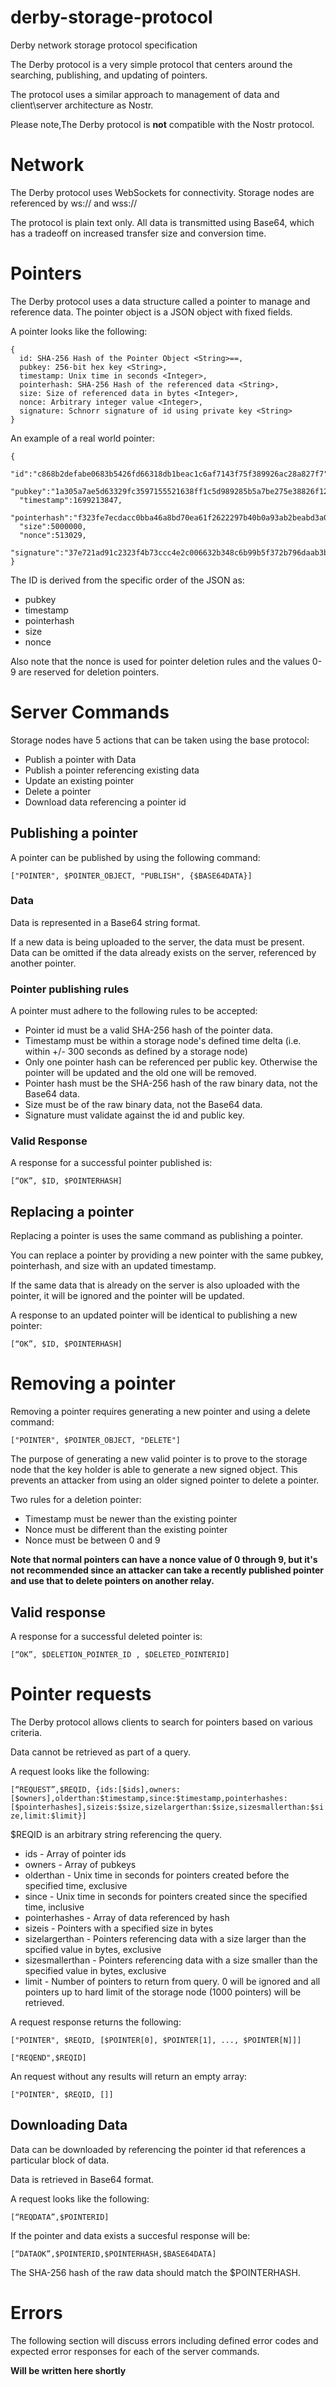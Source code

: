 # derby-storage-protocol
Derby network storage protocol specification

The Derby protocol is a very simple protocol that centers around the searching, publishing, and updating of pointers.

The protocol uses a similar approach to management of data and client\server architecture as Nostr.

Please note,The Derby protocol is **not** compatible with the Nostr protocol.

# Network

The Derby protocol uses WebSockets for connectivity. Storage nodes are referenced by ws:// and wss://

The protocol is plain text only. All data is transmitted using Base64, which has a tradeoff on increased transfer size and conversion time.

# Pointers

The Derby protocol uses a data structure called a pointer to manage and reference data. The pointer object is a JSON object with fixed fields.

A pointer looks like the following:

```
{
  id: SHA-256 Hash of the Pointer Object <String>==,
  pubkey: 256-bit hex key <String>,
  timestamp: Unix time in seconds <Integer>,
  pointerhash: SHA-256 Hash of the referenced data <String>,
  size: Size of referenced data in bytes <Integer>,
  nonce: Arbitrary integer value <Integer>,
  signature: Schnorr signature of id using private key <String>
}
```

An example of a real world pointer:
```
{
  "id":"c868b2defabe0683b5426fd66318db1beac1c6af7143f75f389926ac28a827f7",
  "pubkey":"1a305a7ae5d63329fc3597155521638ff1c5d989285b5a7be275e38826f12885",
  "timestamp":1699213847,
  "pointerhash":"f323fe7ecdacc0bba46a8bd70ea61f2622297b40b0a93ab2beabd3a03a2a7bbd",
  "size":5000000,
  "nonce":513029,
  "signature":"37e721ad91c2323f4b73ccc4e2c006632b348c6b99b5f372b796daab3b75d1062e727687a41ac579d088d1db2121015a7df6cf2e049024d199de880d894e81ac"
}
```

The ID is derived from the specific order of the JSON as:
* pubkey
* timestamp
* pointerhash
* size
* nonce

Also note that the nonce is used for pointer deletion rules and the values 0-9 are reserved for deletion pointers.

# Server Commands

Storage nodes have 5 actions that can be taken using the base protocol:
* Publish a pointer with Data
* Publish a pointer referencing existing data
* Update an existing pointer
* Delete a pointer
* Download data referencing a pointer id

## Publishing a pointer

A pointer can be published by using the following command:

`["POINTER", $POINTER_OBJECT, "PUBLISH", {$BASE64DATA}]`

### Data

Data is represented in a Base64 string format. 

If a new data is being uploaded to the server, the data must be present. Data can be omitted if the data already exists on the server, referenced by another pointer.

### Pointer publishing rules

A pointer must adhere to the following rules to be accepted:
* Pointer id must be a valid SHA-256 hash of the pointer data.
* Timestamp must be within a storage node's defined time delta (i.e. within +/- 300 seconds as defined by a storage node)
* Only one pointer hash can be referenced per public key. Otherwise the pointer will be updated and the old one will be removed.
* Pointer hash must be the SHA-256 hash of the raw binary data, not the Base64 data.
* Size must be of the raw binary data, not the Base64 data.
* Signature must validate against the id and public key.

### Valid Response

A response for a successful pointer published is:

`[“OK”, $ID, $POINTERHASH]`

## Replacing a pointer

Replacing a pointer is uses the same command as publishing a pointer.

You can replace a pointer by providing a new pointer with the same pubkey, pointerhash, and size with an updated timestamp.

If the same data that is already on the server is also uploaded with the pointer, it will be ignored and the pointer will be updated.

A response to an updated pointer will be identical to publishing a new pointer:

`[“OK”, $ID, $POINTERHASH]`

# Removing a pointer

Removing a pointer requires generating a new pointer and using a delete command:

`["POINTER", $POINTER_OBJECT, "DELETE"]`

The purpose of generating a new valid pointer is to prove to the storage node that the key holder is able to generate a new signed object. This prevents an attacker from using an older signed pointer to delete a pointer.

Two rules for a deletion pointer:
* Timestamp must be newer than the existing pointer
* Nonce must be different than the existing pointer
* Nonce must be between 0 and 9

**Note that normal pointers can have a nonce value of 0 through 9, but it's not recommended since an attacker can take a recently published pointer and use that to delete pointers on another relay.**

## Valid response

A response for a successful deleted pointer is:

`[“OK”, $DELETION_POINTER_ID , $DELETED_POINTERID]`

# Pointer requests

The Derby protocol allows clients to search for pointers based on various criteria.

Data cannot be retrieved as part of a query.

A request looks like the following:

`[“REQUEST”,$REQID, {ids:[$ids],owners:[$owners],olderthan:$timestamp,since:$timestamp,pointerhashes:[$pointerhashes],sizeis:$size,sizelargerthan:$size,sizesmallerthan:$size,limit:$limit}]`

$REQID is an arbitrary string referencing the query.

* ids - Array of pointer ids
* owners - Array of pubkeys
* olderthan - Unix time in seconds for pointers created before the specified time, exclusive
* since - Unix time in seconds for pointers created since the specified time, inclusive
* pointerhashes - Array of data referenced by hash
* sizeis - Pointers with a specified size in bytes
* sizelargerthan - Pointers referencing data with a size larger than the spcified value in bytes, exclusive
* sizesmallerthan - Pointers referencing data with a size smaller than the specified value in bytes, exclusive
* limit - Number of pointers to return from query. 0 will be ignored and all pointers up to hard limit of the storage node (1000 pointers) will be retrieved.

A request response returns the following:

`["POINTER", $REQID, [$POINTER[0], $POINTER[1], ..., $POINTER[N]]]`


`["REQEND",$REQID]`

An request without any results will return an empty array:

`["POINTER", $REQID, []]`

## Downloading Data

Data can be downloaded by referencing the pointer id that references a particular block of data.

Data is retrieved in Base64 format.

A request looks like the following:

`[“REQDATA”,$POINTERID]`

If the pointer and data exists a succesful response will be:

`[“DATAOK”,$POINTERID,$POINTERHASH,$BASE64DATA]`

The SHA-256 hash of the raw data should match the $POINTERHASH.

# Errors

The following section will discuss errors including defined error codes and expected error responses for each of the server commands.

**Will be written here shortly**

